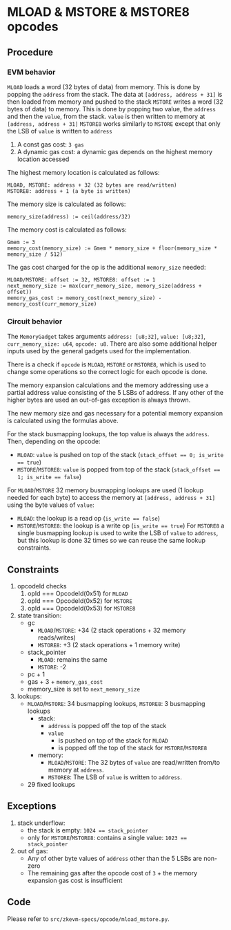 # MLOAD & MSTORE & MSTORE8 opcodes

## Procedure

### EVM behavior

`MLOAD` loads a word (32 bytes of data) from memory. This is done by popping the `address` from the stack. The data at `[address, address + 31]` is then loaded from memory and pushed to the stack
`MSTORE` writes a word (32 bytes of data) to memory. This is done by popping two value, the `address` and then the `value`, from the stack. `value` is then written to memory at `[address, address + 31]`
`MSTORE8` works similarly to `MSTORE` except that only the LSB of `value` is written to `address`

1. A const gas cost: `3 gas`
2. A dynamic gas cost: a dynamic gas depends on the highest memory location accessed

The highest memory location is calculated as follows:

```
MLOAD, MSTORE: address + 32 (32 bytes are read/written)
MSTORE8: address + 1 (a byte is written)
```

The memory size is calculated as follows:

```
memory_size(address) := ceil(address/32)
```

The memory cost is calculated as follows:

```
Gmem := 3
memory_cost(memory_size) := Gmem * memory_size + floor(memory_size * memory_size / 512)
```

The gas cost charged for the op is the additional `memory_size` needed:

```
MLOAD/MSTORE: offset := 32, MSTORE8: offset := 1
next_memory_size := max(curr_memory_size, memory_size(address + offset))
memory_gas_cost := memory_cost(next_memory_size) - memory_cost(curr_memory_size)
```

### Circuit behavior

The `MemoryGadget` takes arguments `address: [u8;32]`, `value: [u8;32]`, `curr_memory_size: u64`, `opcode: u8`. There are also some additional helper inputs used by the general gadgets used for the implementation.

There is a check if `opcode` is `MLOAD`, `MSTORE` or `MSTORE8`, which is used to change some operations so the correct logic for each opcode is done.

The memory expansion calculations and the memory addressing use a partial address value consisting of the 5 LSBs of address. If any other of the higher bytes are used an out-of-gas exception is always thrown.

The new memory size and gas necessary for a potential memory expansion is calculated using the formulas above.

For the stack busmapping lookups, the top value is always the `address`. Then, depending on the opcode:

- `MLOAD`: `value` is pushed on top of the stack (`stack_offset == 0; is_write == true`)
- `MSTORE`/`MSTORE8`: `value` is popped from top of the stack (`stack_offset == 1; is_write == false`)

For `MLOAD`/`MSTORE` 32 memory busmapping lookups are used (1 lookup needed for each byte) to access the memory at `[address, address + 31]` using the byte values of `value`:

- `MLOAD`: the lookup is a read op (`is_write == false`)
- `MSTORE`/`MSTORE8`: the lookup is a write op (`is_write == true`)
  For `MSTORE8` a single busmapping lookup is used to write the LSB of `value` to `address`, but this lookup is done 32 times so we can reuse the same lookup constraints.

## Constraints

1. opcodeId checks
   1. opId === OpcodeId(0x51) for `MLOAD`
   2. opId === OpcodeId(0x52) for `MSTORE`
   3. opId === OpcodeId(0x53) for `MSTORE8`
2. state transition:
   - gc
     - `MLOAD`/`MSTORE`:  +34 (2 stack operations + 32 memory reads/writes)
     - `MSTORE8`: +3 (2 stack operations + 1 memory write)
   - stack_pointer
     - `MLOAD`: remains the same
     - `MSTORE`: -2
   - pc + 1
   - gas + 3 + `memory_gas_cost`
   - memory_size is set to `next_memory_size`
3. lookups:
   - `MLOAD`/`MSTORE`: 34 busmapping lookups, `MSTORE8`: 3 busmapping lookups
     - stack:
       - `address` is popped off the top of the stack
       - `value`
         - is pushed on top of the stack for `MLOAD`
         - is popped off the top of the stack for `MSTORE`/`MSTORE8`
     - memory:
       - `MLOAD`/`MSTORE`: The 32 bytes of `value` are read/written from/to memory at `address`.
       - `MSTORE8`: The LSB of `value` is written to `address`.
   - 29 fixed lookups

## Exceptions

1. stack underflow:
   - the stack is empty: `1024 == stack_pointer`
   - only for `MSTORE`/`MSTORE8`: contains a single value: `1023 == stack_pointer`
2. out of gas:
   - Any of other byte values of `address` other than the 5 LSBs are non-zero
   - The remaining gas after the opcode cost of `3` + the memory expansion gas cost is insufficient

## Code

Please refer to `src/zkevm-specs/opcode/mload_mstore.py`.
